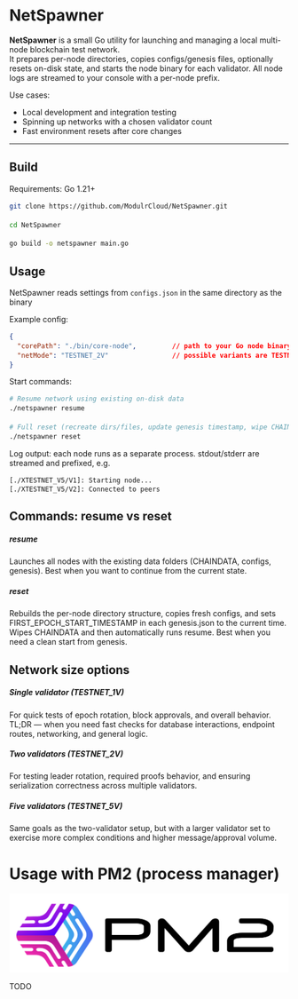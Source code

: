# NetSpawner

**NetSpawner** is a small Go utility for launching and managing a local multi-node blockchain test network.  
It prepares per-node directories, copies configs/genesis files, optionally resets on-disk state, and starts the node binary for each validator. All node logs are streamed to your console with a per-node prefix.

Use cases:
- Local development and integration testing
- Spinning up networks with a chosen validator count
- Fast environment resets after core changes

---

## Build

Requirements: Go 1.21+

```bash
git clone https://github.com/ModulrCloud/NetSpawner.git

cd NetSpawner

go build -o netspawner main.go
```

## Usage

NetSpawner reads settings from `configs.json` in the same directory as the binary

Example config:

```json
{
  "corePath": "./bin/core-node",         // path to your Go node binary
  "netMode": "TESTNET_2V"                // possible variants are TESTNET_1V | TESTNET_2V | TESTNET_5V
}
```

Start commands:

```bash
# Resume network using existing on-disk data
./netspawner resume

# Full reset (recreate dirs/files, update genesis timestamp, wipe CHAINDATA), then start
./netspawner reset
```

Log output: each node runs as a separate process. stdout/stderr are streamed and prefixed, e.g.

```
[./XTESTNET_V5/V1]: Starting node...
[./XTESTNET_V5/V2]: Connected to peers
```



## Commands: resume vs reset

##### resume
Launches all nodes with the existing data folders (CHAINDATA, configs, genesis).
Best when you want to continue from the current state.

##### reset
Rebuilds the per-node directory structure, copies fresh configs, and sets FIRST_EPOCH_START_TIMESTAMP in each genesis.json to the current time.
Wipes CHAINDATA and then automatically runs resume.
Best when you need a clean start from genesis.


## Network size options

##### Single validator (TESTNET_1V)

For quick tests of epoch rotation, block approvals, and overall behavior.
TL;DR — when you need fast checks for database interactions, endpoint routes, networking, and general logic.

##### Two validators (TESTNET_2V)
For testing leader rotation, required proofs behavior, and ensuring serialization correctness across multiple validators.

##### Five validators (TESTNET_5V)
Same goals as the two-validator setup, but with a larger validator set to exercise more complex conditions and higher message/approval volume.


# Usage with PM2 (process manager)

![alt text](files/images/pm2.png)

TODO